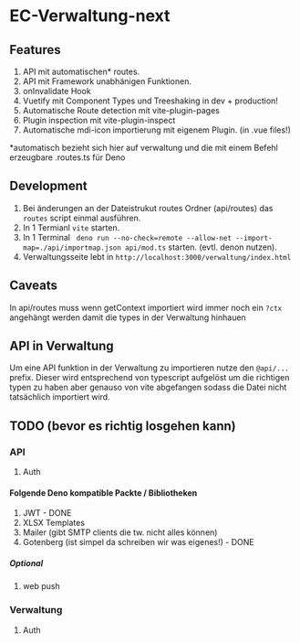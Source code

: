# EC-Verwaltung-next

## Features
1. API mit automatischen* routes.
2. API mit Framework unabhänigen Funktionen.
2. onInvalidate Hook
3. Vuetify mit Component Types und Treeshaking in dev + production!
4. Automatische Route detection mit vite-plugin-pages
5. Plugin inspection mit vite-plugin-inspect
6. Automatische mdi-icon importierung mit eigenem Plugin. (in .vue files!)

*automatisch bezieht sich hier auf verwaltung und die mit einem Befehl erzeugbare .routes.ts für Deno

## Development
1. Bei änderungen an der Dateistrukut routes Ordner (api/routes) das `routes` script einmal ausführen.
2. In 1 Termianl `vite` starten.
3. In 1 Terminal ` deno run --no-check=remote --allow-net --import-map=./api/importmap.json api/mod.ts` starten. (evtl. denon nutzen).
4. Verwaltungsseite lebt in `http://localhost:3000/verwaltung/index.html`

## Caveats
In api/routes muss wenn getContext importiert wird immer noch ein `?ctx` angehängt werden damit die types in der Verwaltung hinhauen


## API in Verwaltung
Um eine API funktion in der Verwaltung zu importieren nutze den `@api/...` prefix. Dieser wird entsprechend von typescript aufgelöst um die richtigen typen zu haben aber genauso von vite abgefangen sodass die Datei nicht tatsächlich importiert wird.

## TODO (bevor es richtig losgehen kann)

### API
1. Auth
#### Folgende Deno kompatible Packte / Bibliotheken
1. JWT - DONE
2. XLSX Templates
3. Mailer (gibt SMTP clients die tw. nicht alles können)
4. Gotenberg (ist simpel da schreiben wir was eigenes!) - DONE
##### Optional
1. web push
### Verwaltung
1. Auth
